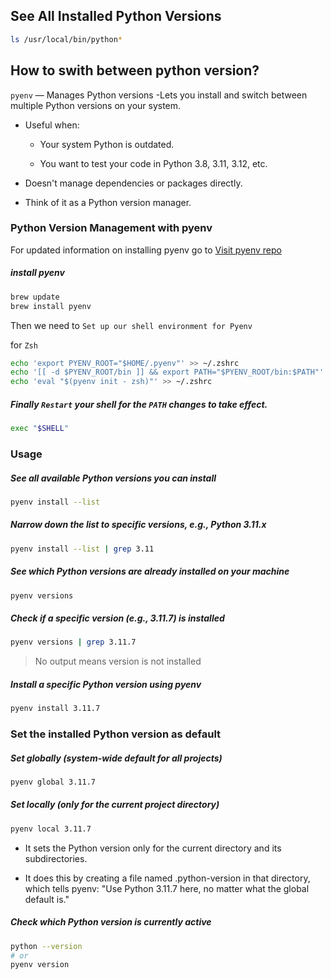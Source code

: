 ## See All Installed Python Versions

```bash
ls /usr/local/bin/python*
```

## How to swith between python version?
`pyenv` — Manages Python versions
-Lets you install and switch between multiple Python versions on your system.

- Useful when:

    - Your system Python is outdated.

    - You want to test your code in Python 3.8, 3.11, 3.12, etc.

- Doesn't manage dependencies or packages directly.

- Think of it as a Python version manager.
### Python Version Management with pyenv

For updated information on installing pyenv go to 
[Visit pyenv repo](https://github.com/pyenv/pyenv?tab=readme-ov-file#installation)

##### install pyenv

```bash
brew update
brew install pyenv
```
Then we need to `Set up our shell environment for Pyenv`

for `Zsh`

```bash
echo 'export PYENV_ROOT="$HOME/.pyenv"' >> ~/.zshrc
echo '[[ -d $PYENV_ROOT/bin ]] && export PATH="$PYENV_ROOT/bin:$PATH"' >> ~/.zshrc
echo 'eval "$(pyenv init - zsh)"' >> ~/.zshrc
```
##### Finally `Restart` your shell for the `PATH` changes to take effect.

```bash
exec "$SHELL"
```

### Usage

##### See all available Python versions you can install

```bash
pyenv install --list
```

##### Narrow down the list to specific versions, e.g., Python 3.11.x
```bash
pyenv install --list | grep 3.11
```

##### See which Python versions are already installed on your machine

```bash
pyenv versions
```
##### Check if a specific version (e.g., 3.11.7) is installed

```bash
pyenv versions | grep 3.11.7
```
> No output means version is not installed

##### Install a specific Python version using pyenv

```bash
pyenv install 3.11.7
```
### Set the installed Python version as default

##### Set globally (system-wide default for all projects)

```bash
pyenv global 3.11.7
```

##### Set locally (only for the current project directory)
```bash 
pyenv local 3.11.7
```
- It sets the Python version only for the current directory and its subdirectories.

- It does this by creating a file named .python-version in that directory, which tells pyenv:
"Use Python 3.11.7 here, no matter what the global default is."

##### Check which Python version is currently active

```bash
python --version
# or
pyenv version
```
